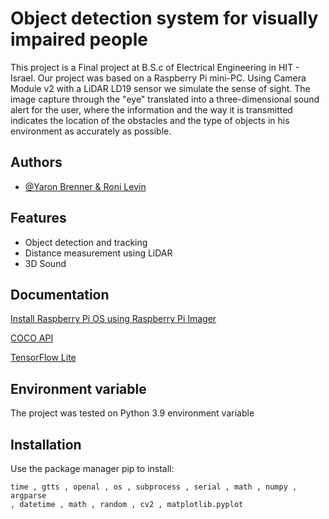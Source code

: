 
# Object detection system for visually impaired people

This project is a Final project at B.S.c of Electrical Engineering in HIT - Israel.
Our project was based on a Raspberry Pi mini-PC.
Using Camera Module v2 with a LiDAR LD19 sensor we simulate the sense of sight. The image capture through the "eye" translated into a three-dimensional sound alert for the user, where the information and the way it is transmitted indicates the location of the obstacles and the type of objects in his environment as accurately as possible.


## Authors

- [@Yaron Brenner & Roni Levin](https://github.com/Yaronbr)



## Features

- Object detection and tracking
- Distance measurement using LiDAR
- 3D Sound



## Documentation

[Install Raspberry Pi OS using Raspberry Pi Imager](https://www.raspberrypi.com/software/)

[COCO API](http://cocodataset.org/)

[TensorFlow Lite](https://www.tensorflow.org/lite/guide/python)

## Environment variable

The project was tested on Python 3.9 environment variable

## Installation

Use the package manager pip to install:

```
time , gtts , openal , os , subprocess , serial , math , numpy , argparse
, datetime , math , random , cv2 , matplotlib.pyplot 
```

